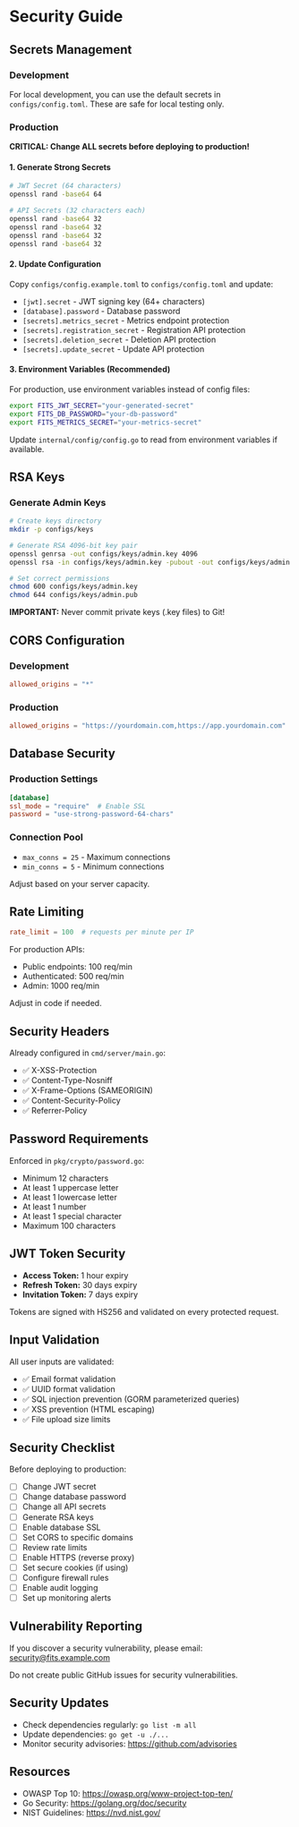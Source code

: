 # Security Guide

## Secrets Management

### Development

For local development, you can use the default secrets in `configs/config.toml`. These are safe for local testing only.

### Production

**CRITICAL: Change ALL secrets before deploying to production!**

#### 1. Generate Strong Secrets

```bash
# JWT Secret (64 characters)
openssl rand -base64 64

# API Secrets (32 characters each)
openssl rand -base64 32
openssl rand -base64 32
openssl rand -base64 32
openssl rand -base64 32
```

#### 2. Update Configuration

Copy `configs/config.example.toml` to `configs/config.toml` and update:

- `[jwt].secret` - JWT signing key (64+ characters)
- `[database].password` - Database password
- `[secrets].metrics_secret` - Metrics endpoint protection
- `[secrets].registration_secret` - Registration API protection
- `[secrets].deletion_secret` - Deletion API protection
- `[secrets].update_secret` - Update API protection

#### 3. Environment Variables (Recommended)

For production, use environment variables instead of config files:

```bash
export FITS_JWT_SECRET="your-generated-secret"
export FITS_DB_PASSWORD="your-db-password"
export FITS_METRICS_SECRET="your-metrics-secret"
```

Update `internal/config/config.go` to read from environment variables if available.

## RSA Keys

### Generate Admin Keys

```bash
# Create keys directory
mkdir -p configs/keys

# Generate RSA 4096-bit key pair
openssl genrsa -out configs/keys/admin.key 4096
openssl rsa -in configs/keys/admin.key -pubout -out configs/keys/admin.pub

# Set correct permissions
chmod 600 configs/keys/admin.key
chmod 644 configs/keys/admin.pub
```

**IMPORTANT:** Never commit private keys (.key files) to Git!

## CORS Configuration

### Development
```toml
allowed_origins = "*"
```

### Production
```toml
allowed_origins = "https://yourdomain.com,https://app.yourdomain.com"
```

## Database Security

### Production Settings

```toml
[database]
ssl_mode = "require"  # Enable SSL
password = "use-strong-password-64-chars"
```

### Connection Pool

- `max_conns = 25` - Maximum connections
- `min_conns = 5` - Minimum connections

Adjust based on your server capacity.

## Rate Limiting

```toml
rate_limit = 100  # requests per minute per IP
```

For production APIs:
- Public endpoints: 100 req/min
- Authenticated: 500 req/min
- Admin: 1000 req/min

Adjust in code if needed.

## Security Headers

Already configured in `cmd/server/main.go`:

- ✅ X-XSS-Protection
- ✅ Content-Type-Nosniff
- ✅ X-Frame-Options (SAMEORIGIN)
- ✅ Content-Security-Policy
- ✅ Referrer-Policy

## Password Requirements

Enforced in `pkg/crypto/password.go`:

- Minimum 12 characters
- At least 1 uppercase letter
- At least 1 lowercase letter
- At least 1 number
- At least 1 special character
- Maximum 100 characters

## JWT Token Security

- **Access Token:** 1 hour expiry
- **Refresh Token:** 30 days expiry
- **Invitation Token:** 7 days expiry

Tokens are signed with HS256 and validated on every protected request.

## Input Validation

All user inputs are validated:

- ✅ Email format validation
- ✅ UUID format validation
- ✅ SQL injection prevention (GORM parameterized queries)
- ✅ XSS prevention (HTML escaping)
- ✅ File upload size limits

## Security Checklist

Before deploying to production:

- [ ] Change JWT secret
- [ ] Change database password
- [ ] Change all API secrets
- [ ] Generate RSA keys
- [ ] Enable database SSL
- [ ] Set CORS to specific domains
- [ ] Review rate limits
- [ ] Enable HTTPS (reverse proxy)
- [ ] Set secure cookies (if using)
- [ ] Configure firewall rules
- [ ] Enable audit logging
- [ ] Set up monitoring alerts

## Vulnerability Reporting

If you discover a security vulnerability, please email: security@fits.example.com

Do not create public GitHub issues for security vulnerabilities.

## Security Updates

- Check dependencies regularly: `go list -m all`
- Update dependencies: `go get -u ./...`
- Monitor security advisories: https://github.com/advisories

## Resources

- OWASP Top 10: https://owasp.org/www-project-top-ten/
- Go Security: https://golang.org/doc/security
- NIST Guidelines: https://nvd.nist.gov/
